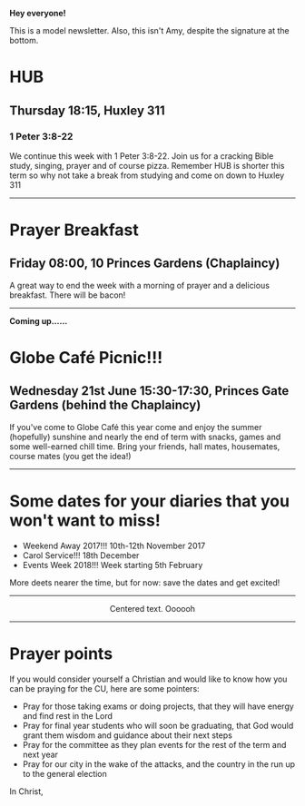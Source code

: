 **Hey everyone!**

This is a model newsletter. Also, this isn't Amy, despite the signature at the bottom.

# HUB
## Thursday 18:15, Huxley 311
### 1 Peter 3:8-22
We continue this week with 1 Peter 3:8-22. Join us for a cracking Bible study, singing, prayer and of course pizza. Remember HUB is shorter this term so why not take a break from studying and come on down to Huxley 311

---

# Prayer Breakfast
## Friday 08:00, 10 Princes Gardens (Chaplaincy)
A great way to end the week with a morning of prayer and a delicious breakfast. There will be bacon!

---

**Coming up......**

# Globe Café Picnic!!!
## Wednesday 21st June 15:30-17:30, Princes Gate Gardens (behind the Chaplaincy)
If you've come to Globe Café this year come and enjoy the summer (hopefully) sunshine and nearly the end of term with snacks, games and some well-earned chill time.  Bring your friends, hall mates, housemates, course mates (you get the idea!)

---

# Some dates for your diaries that you won't want to miss!
- Weekend Away 2017!!! 10th-12th November 2017
- Carol Service!!! 18th December
- Events Week 2018!!! Week starting 5th February

More deets nearer the time, but for now: save the dates and get excited!


---

<center>Centered text. Oooooh</center>

---

# Prayer points
If you would consider yourself a Christian and would like to know how you can be praying for the CU, here  are some pointers:
- Pray for those taking exams or doing projects, that they will have energy and find rest in the Lord
- Pray for final year students who will soon be graduating, that God would grant them wisdom and guidance about their next steps
- Pray for the committee as they plan events for the rest of the term and next year
- Pray for our city in the wake of the attacks, and the country in the run up to the general election

In Christ,